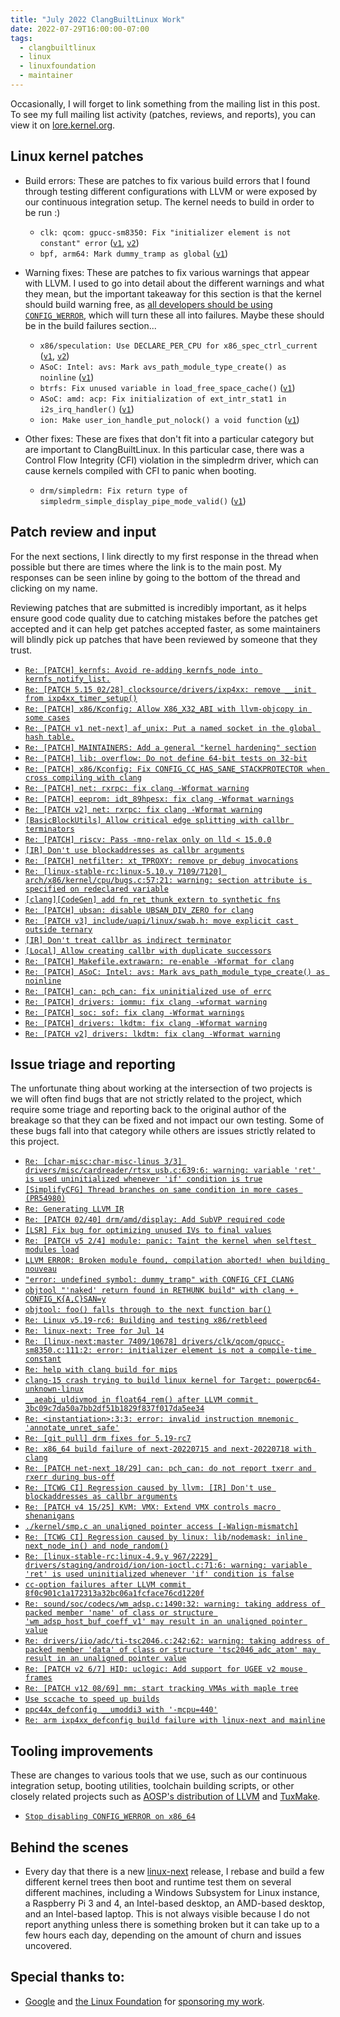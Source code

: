 ```yaml
---
title: "July 2022 ClangBuiltLinux Work"
date: 2022-07-29T16:00:00-07:00
tags:
  - clangbuiltlinux
  - linux
  - linuxfoundation
  - maintainer
---
```


Occasionally, I will forget to link something from the mailing list in this post. To see my full mailing list activity (patches, reviews, and reports), you can view it on [lore.kernel.org](https://lore.kernel.org/all/?q=f:nathan@kernel.org).

## Linux kernel patches

* Build errors: These are patches to fix various build errors that I found through testing different configurations with LLVM or were exposed by our continuous integration setup. The kernel needs to build in order to be run :)

  * `clk: qcom: gpucc-sm8350: Fix "initializer element is not constant" error` ([`v1`](https://lore.kernel.org/20220711163021.152578-1-nathan@kernel.org/), [`v2`](https://lore.kernel.org/20220711174004.3047516-1-nathan@kernel.org/))
  * `bpf, arm64: Mark dummy_tramp as global` ([`v1`](https://lore.kernel.org/20220713173503.3889486-1-nathan@kernel.org/))

* Warning fixes: These are patches to fix various warnings that appear with LLVM. I used to go into detail about the different warnings and what they mean, but the important takeaway for this section is that the kernel should build warning free, as [all developers should be using `CONFIG_WERROR`](https://lore.kernel.org/r/CAHk-=wifoM9VOp-55OZCRcO9MnqQ109UTuCiXeZ-eyX_JcNVGg@mail.gmail.com/), which will turn these all into failures. Maybe these should be in the build failures section...

  * `x86/speculation: Use DECLARE_PER_CPU for x86_spec_ctrl_current` ([`v1`](https://lore.kernel.org/20220713152222.1697913-1-nathan@kernel.org/), [`v2`](https://lore.kernel.org/20220713152436.2294819-1-nathan@kernel.org/))
  * `ASoC: Intel: avs: Mark avs_path_module_type_create() as noinline` ([`v1`](https://lore.kernel.org/20220720185228.3182663-1-nathan@kernel.org/))
  * `btrfs: Fix unused variable in load_free_space_cache()` ([`v1`](https://lore.kernel.org/20220722163854.1189931-1-nathan@kernel.org/))
  * `ASoC: amd: acp: Fix initialization of ext_intr_stat1 in i2s_irq_handler()` ([`v1`](https://lore.kernel.org/20220725180539.1315066-1-nathan@kernel.org/))
  * `ion: Make user_ion_handle_put_nolock() a void function` ([`v1`](https://lore.kernel.org/20220727164617.980209-1-nathan@kernel.org/)) 

* Other fixes: These are fixes that don't fit into a particular category but are important to ClangBuiltLinux. In this particular case, there was a Control Flow Integrity (CFI) violation in the simpledrm driver, which can cause kernels compiled with CFI to panic when booting.

  * `drm/simpledrm: Fix return type of simpledrm_simple_display_pipe_mode_valid()` ([`v1`](https://lore.kernel.org/20220725233629.223223-1-nathan@kernel.org/))



## Patch review and input

For the next sections, I link directly to my first response in the thread when possible but there are times where the link is to the main post. My responses can be seen inline by going to the bottom of the thread and clicking on my name.

Reviewing patches that are submitted is incredibly important, as it helps ensure good code quality due to catching mistakes before the patches get accepted and it can help get patches accepted faster, as some maintainers will blindly pick up patches that have been reviewed by someone that they trust.

* [`Re: [PATCH] kernfs: Avoid re-adding kernfs_node into kernfs_notify_list.`](https://lore.kernel.org/Yr8OSxotW2VEUyKQ@dev-arch.thelio-3990X/)
* [`Re: [PATCH 5.15 02/28] clocksource/drivers/ixp4xx: remove __init from ixp4xx_timer_setup()`](https://lore.kernel.org/Yr8TSxroBaL3oRDV@dev-arch.thelio-3990X/)
* [`Re: [PATCH] x86/Kconfig: Allow X86_X32_ABI with llvm-objcopy in some cases`](https://lore.kernel.org/Yr9lIs6H03uq+UuV@dev-arch.thelio-3990X/)
* [`Re: [PATCH v1 net-next] af_unix: Put a named socket in the global hash table.`](https://lore.kernel.org/Yr9pPJGoCDYOB3Tm@dev-arch.thelio-3990X/)
* [`Re: [PATCH] MAINTAINERS: Add a general "kernel hardening" section`](https://lore.kernel.org/YsRYORcovwCGvztR@dev-arch.thelio-3990X/)
* [`Re: [PATCH] lib: overflow: Do not define 64-bit tests on 32-bit`](https://lore.kernel.org/YsRajaMsQ5oFFL0l@dev-arch.thelio-3990X/)
* [`Re: [PATCH] x86/Kconfig: Fix CONFIG_CC_HAS_SANE_STACKPROTECTOR when cross compiling with clang`](https://lore.kernel.org/YscVEIBtyoX2jrBV@dev-arch.thelio-3990X/)
* [`Re: [PATCH] net: rxrpc: fix clang -Wformat warning`](https://lore.kernel.org/Ysce1Xur72MYp0%2Fd@dev-arch.thelio-3990X/)
* [`Re: [PATCH] eeprom: idt_89hpesx: fix clang -Wformat warnings`](https://lore.kernel.org/YscgBZuT5%2FGVLdIs@dev-arch.thelio-3990X/)
* [`Re: [PATCH v2] net: rxrpc: fix clang -Wformat warning`](https://lore.kernel.org/Ysckw9ok670tojo1@dev-arch.thelio-3990X/)
* [`[BasicBlockUtils] Allow critical edge splitting with callbr terminators`](https://reviews.llvm.org/D129256)
* [`Re: [PATCH] riscv: Pass -mno-relax only on lld < 15.0.0`](https://lore.kernel.org/YsxfiKC%2FZBr7U7qI@dev-arch.thelio-3990X/)
* [`[IR] Don't use blockaddresses as callbr arguments`](https://reviews.llvm.org/D129288)
* [`Re: [PATCH] netfilter: xt_TPROXY: remove pr_debug invocations`](https://lore.kernel.org/Ys3DwnYiF9eDwr2T@dev-arch.thelio-3990X/)
* [`Re: [linux-stable-rc:linux-5.10.y 7109/7120] arch/x86/kernel/cpu/bugs.c:57:21: warning: section attribute is specified on redeclared variable`]()
* [`[clang][CodeGen] add fn_ret_thunk_extern to synthetic fns`](https://reviews.llvm.org/D129709)
* [`Re: [PATCH] ubsan: disable UBSAN_DIV_ZERO for clang`](https://lore.kernel.org/YtCJqK2axavXWny8@dev-arch.thelio-3990X/)
* [`Re: [PATCH v3] include/uapi/linux/swab.h: move explicit cast outside ternary`](https://lore.kernel.org/YtWq1vX+8VylSa4G@dev-arch.thelio-3990X/)
* [`[IR] Don't treat callbr as indirect terminator`](https://reviews.llvm.org/D129849#3656711)
* [`[Local] Allow creating callbr with duplicate successors`](https://reviews.llvm.org/D129997)
* [`Re: [PATCH] Makefile.extrawarn: re-enable -Wformat for clang`](https://lore.kernel.org/YtlsY2A2ZWK97Y8O@dev-arch.thelio-3990X/)
* [`Re: [PATCH] ASoC: Intel: avs: Mark avs_path_module_type_create() as noinline`](https://lore.kernel.org/YtlzY9aYdbS4Y3+l@dev-arch.thelio-3990X/)
* [`Re: [PATCH] can: pch_can: fix uninitialized use of errc`](https://lore.kernel.org/Ytl3I9MY9tkuqTKZ@dev-arch.thelio-3990X/)
* [`Re: [PATCH] drivers: iommu: fix clang -wformat warning`](https://lore.kernel.org/Ytm%2Fqj2ozeSY0a3Y@dev-arch.thelio-3990X/)
* [`Re: [PATCH] soc: sof: fix clang -Wformat warnings`](https://lore.kernel.org/YtnDltqEVeJQQkbW@dev-arch.thelio-3990X/)
* [`Re: [PATCH] drivers: lkdtm: fix clang -Wformat warning`](https://lore.kernel.org/YtnGfFuYhQrbed76@dev-arch.thelio-3990X/)
* [`Re: [PATCH v2] drivers: lkdtm: fix clang -Wformat warning`](https://lore.kernel.org/YtnNlZYZCEVUiuaE@dev-arch.thelio-3990X/)



## Issue triage and reporting

The unfortunate thing about working at the intersection of two projects is we will often find bugs that are not strictly related to the project, which require some triage and reporting back to the original author of the breakage so that they can be fixed and not impact our own testing. Some of these bugs fall into that category while others are issues strictly related to this project.

* [`Re: [char-misc:char-misc-linus 3/3] drivers/misc/cardreader/rtsx_usb.c:639:6: warning: variable 'ret' is used uninitialized whenever 'if' condition is true`](https://lore.kernel.org/Yr8VIT2vjvGYrbmR@dev-arch.thelio-3990X/)
* [`[SimplifyCFG] Thread branches on same condition in more cases (PR54980)`](https://reviews.llvm.org/D124159)
* [`Re: Generating LLVM IR`](https://lore.kernel.org/YsWnr0C2hFNSAqch@dev-arch.thelio-3990X/)
* [`Re: [PATCH 02/40] drm/amd/display: Add SubVP required code`](https://lore.kernel.org/YsXNPayfiUGS67i0@dev-arch.thelio-3990X/)
* [`[LSR] Fix bug for optimizing unused IVs to final values`](https://reviews.llvm.org/D125990)
* [`Re: [PATCH v5 2/4] module: panic: Taint the kernel when selftest modules load`](https://lore.kernel.org/Ysd9FG1fOSnzKv8d@dev-arch.thelio-3990X/)
* [`LLVM ERROR: Broken module found, compilation aborted! when building nouveau`](https://github.com/ClangBuiltLinux/linux/issues/1659)
* [`"error: undefined symbol: dummy_tramp" with CONFIG_CFI_CLANG`](https://github.com/ClangBuiltLinux/linux/issues/1661)
* [`objtool "'naked' return found in RETHUNK build" with clang + CONFIG_K{A,C}SAN=y`](https://lore.kernel.org/Ys7pLq+tQk5xEa%2FB@dev-arch.thelio-3990X/)
* [`objtool: foo() falls through to the next function bar()`](https://github.com/ClangBuiltLinux/linux/issues/1657)
* [`Re: Linux v5.19-rc6: Building and testing x86/retbleed`](https://lore.kernel.org/YtA8ZH5sZWL35%2FPr@dev-arch.thelio-3990X/)
* [`Re: linux-next: Tree for Jul 14`](https://lore.kernel.org/YtA+127QgRifnRBZ@dev-arch.thelio-3990X/)
* [`Re: [linux-next:master 7409/10678] drivers/clk/qcom/gpucc-sm8350.c:111:2: error: initializer element is not a compile-time constant`](https://lore.kernel.org/YtBKWDIaU9Z59CEm@dev-arch.thelio-3990X/)
* [`Re: help with clang build for mips`](https://lore.kernel.org/YtBMNLXEQ4WVJezu@dev-arch.thelio-3990X/)
* [`clang-15 crash trying to build linux kernel for Target: powerpc64-unknown-linux`](https://github.com/llvm/llvm-project/issues/56530)
* [`__aeabi_uldivmod in float64_rem() after LLVM commit 3bc09c7da50a7bb2df51b1829f837f017da5ee34`](https://github.com/ClangBuiltLinux/linux/issues/1666)
* [`Re: <instantiation>:3:3: error: invalid instruction mnemonic 'annotate_unret_safe'`](https://lore.kernel.org/YtHJm0Uiv4c7ihTf@dev-arch.thelio-3990X/)
* [`Re: [git pull] drm fixes for 5.19-rc7`](https://lore.kernel.org/YtHXe4PcWXfihF9Q@dev-arch.thelio-3990X/)
* [`Re: x86_64 build failure of next-20220715 and next-20220718 with clang`](https://lore.kernel.org/YtV3Y4Ha4tPk3kU4@dev-arch.thelio-3990X/)
* [`Re: [PATCH net-next 18/29] can: pch_can: do not report txerr and rxerr during bus-off`](https://lore.kernel.org/YtlwSpoeT+nhmhVn@dev-arch.thelio-3990X/)
* [`Re: [TCWG CI] Regression caused by llvm: [IR] Don't use blockaddresses as callbr arguments`](https://lore.kernel.org/YtnYBVt2OH%2FxqB+S@dev-arch.thelio-3990X/)
* [`Re: [PATCH v4 15/25] KVM: VMX: Extend VMX controls macro shenanigans`](https://lore.kernel.org/YtsQ5SkCJXQIuKGS@dev-arch.thelio-3990X/)
* [`./kernel/smp.c an unaligned pointer access [-Walign-mismatch]`](https://github.com/ClangBuiltLinux/linux/issues/1673)
* [`Re: [TCWG CI] Regression caused by linux: lib/nodemask: inline next_node_in() and node_random()`](https://lore.kernel.org/Yt63uwyLKqQl2Sak@Ryzen-9-3900X./)
* [`Re: [linux-stable-rc:linux-4.9.y 967/2229] drivers/staging/android/ion/ion-ioctl.c:71:6: warning: variable 'ret' is used uninitialized whenever 'if' condition is false`](https://lore.kernel.org/Yt65G3x2Hmoj4q/b@Ryzen-9-3900X./)
* [`cc-option failures after LLVM commit 8f0c901c1a172313a32bc06a1fcface76cd1220f`](https://github.com/ClangBuiltLinux/linux/issues/1674)
* [`Re: sound/soc/codecs/wm_adsp.c:1490:32: warning: taking address of packed member 'name' of class or structure 'wm_adsp_host_buf_coeff_v1' may result in an unaligned pointer value`](https://lore.kernel.org/Yt8aZ3OZ7lJBgf1V@dev-arch.thelio-3990X/)
* [`Re: drivers/iio/adc/ti-tsc2046.c:242:62: warning: taking address of packed member 'data' of class or structure 'tsc2046_adc_atom' may result in an unaligned pointer value`](https://lore.kernel.org/YuAFeyKirrneGPSB@dev-arch.thelio-3990X/)
* [`Re: [PATCH v2 6/7] HID: uclogic: Add support for UGEE v2 mouse frames`](https://lore.kernel.org/YuAMzSBcfsyGMjNy@dev-arch.thelio-3990X/)
* [`Re: [PATCH v12 08/69] mm: start tracking VMAs with maple tree`](https://lore.kernel.org/YuCGoB3Ackadj5up@dev-arch.thelio-3990X/)
* [`Use sccache to speed up builds`](https://github.com/ClangBuiltLinux/tc-build/issues/200)
* [`ppc44x_defconfig __umoddi3 with '-mcpu=440'`](https://github.com/ClangBuiltLinux/linux/issues/1679)
* [`Re: arm ixp4xx_defconfig build failure with linux-next and mainline`](https://lore.kernel.org/YuLqQrKtDnTuJdZK@dev-arch.thelio-3990X/)



## Tooling improvements

These are changes to various tools that we use, such as our continuous integration setup, booting utilities, toolchain building scripts, or other closely related projects such as [AOSP's distribution of LLVM](https://android.googlesource.com/platform/prebuilts/clang/host/linux-x86/) and [TuxMake](https://tuxmake.org).

* [`Stop disabling CONFIG_WERROR on x86_64`](https://github.com/ClangBuiltLinux/continuous-integration2/pull/385)



## Behind the scenes

* Every day that there is a new [linux-next](https://git.kernel.org/pub/scm/linux/kernel/git/next/linux-next.git/) release, I rebase and build a few different kernel trees then boot and runtime test them on several different machines, including a Windows Subsystem for Linux instance, a Raspberry Pi 3 and 4, an Intel-based desktop, an AMD-based desktop, and an Intel-based laptop. This is not always visible because I do not report anything unless there is something broken but it can take up to a few hours each day, depending on the amount of churn and issues uncovered.



## Special thanks to:

* [Google](https://www.google.com/) and [the Linux Foundation](https://www.linuxfoundation.org) for [sponsoring my work](https://www.linuxfoundation.org/press/press-release/google-funds-linux-kernel-developers-to-focus-exclusively-on-security).
